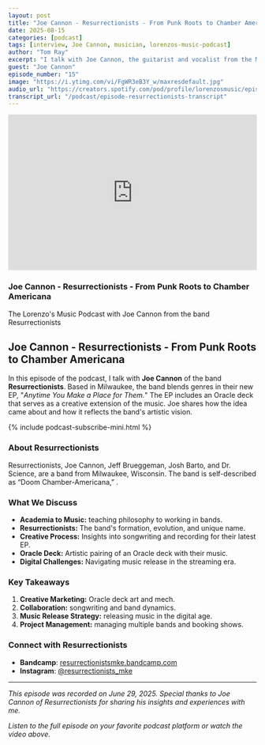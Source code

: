 ```yaml
---
layout: post
title: "Joe Cannon - Resurrectionists - From Punk Roots to Chamber Americana"
date: 2025-08-15
categories: [podcast]
tags: [interview, Joe Cannon, musician, lorenzos-music-podcast]
author: "Tom Ray"
excerpt: "I talk with Joe Cannon, the guitarist and vocalist from the Milwaukee-based band Resurrectionists. Joe talks about how academia brought him to Milwaukee, where he got involved in the music scene."
guest: "Joe Cannon"
episode_number: "15"
image: "https://i.ytimg.com/vi/FgWR3eB3Y_w/maxresdefault.jpg"
audio_url: "https://creators.spotify.com/pod/profile/lorenzosmusic/episodes/Joe-Cannon-of-Resurrectionists---From-Punk-Roots-to-Chamber-Americana-e36pt87"
transcript_url: "/podcast/episode-resurrectionists-transcript"
---
```

<div class="video-card">
    <div class="video-embed">
        <iframe
            width="100%"
            height="315"
            src="https://www.youtube.com/embed/FgWR3eB3Y_w"
            title="Joe Cannon - Resurrectionists - From Punk Roots to Chamber Americana"
            frameborder="0"
            allow="accelerometer; autoplay; clipboard-write; encrypted-media; gyroscope; picture-in-picture"
            allowfullscreen>
        </iframe>
    </div>
    <div class="video-info">
        <h3>Joe Cannon - Resurrectionists - From Punk Roots to Chamber Americana</h3>
        <p>The Lorenzo's Music Podcast with Joe Cannon from the band Resurrectionists</p>
    </div>
</div>

## Joe Cannon - Resurrectionists - From Punk Roots to Chamber Americana

In this episode of the podcast, I talk with **Joe Cannon** of the band **Resurrectionists**. Based in Milwaukee, the band blends genres in their new EP, "_Anytime You Make a Place for Them._" The EP includes an Oracle deck that serves as a creative extension of the music. Joe shares how the idea came about and how it reflects the band's artistic vision.

{% include podcast-subscribe-mini.html %}

### About Resurrectionists

Resurrectionists, Joe Cannon, Jeff Brueggeman, Josh Barto, and Dr. Science, are a band from Milwaukee, Wisconsin. The band is self-described as “Doom Chamber-Americana,” .

### What We Discuss

- **Academia to Music:** teaching philosophy to working in bands.
- **Resurrectionists:** The band's formation, evolution, and unique name.
- **Creative Process:** Insights into songwriting and recording for their latest EP.
- **Oracle Deck:** Artistic pairing of an Oracle deck with their music.
- **Digital Challenges:** Navigating music release in the streaming era.

### Key Takeaways

1. **Creative Marketing:** Oracle deck art and mech.
2. **Collaboration:** songwriting and band dynamics.
3. **Music Release Strategy:** releasing music in the digital age.
4. **Project Management:** managing multiple bands and booking shows.

### Connect with Resurrectionists

- **Bandcamp**: [resurrectionistsmke.bandcamp.com](https://resurrectionistsmke.bandcamp.com)
- **Instagram**: [@resurrectionists_mke](https://instagram.com/resurrectionists_mke)

---

*This episode was recorded on June 29, 2025. Special thanks to Joe Cannon of Resurrectionists for sharing his insights and experiences with me.*

*Listen to the full episode on your favorite podcast platform or watch the video above.*




